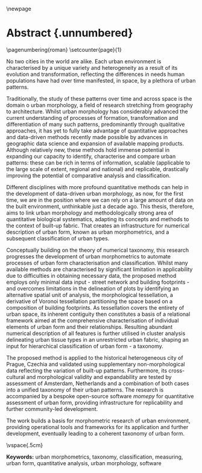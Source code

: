 \newpage

# Abstract {.unnumbered}

\pagenumbering{roman}
\setcounter{page}{1}

No two cities in the world are alike. Each urban environment is characterised by a unique variety and heterogeneity as a result of its evolution and transformation, reflecting the differences in needs human populations have had over time manifested, in space, by a plethora of urban patterns.

Traditionally, the study of these patterns over time and across space is the domain o urban morphology, a field of research stretching from geography to architecture. Whilst urban morphology has considerably advanced the current understanding of processes of formation, transformation and differentiation of many such patterns, predominantly through qualitative approaches, it has yet to fully take advantage of quantitative approaches and data-driven methods recently made possible by advances in geographic data science and expansion of available mapping products. Although relatively new, these methods hold immense potential in expanding our capacity to identify, characterise and compare urban patterns: these can be rich in terms of information, scalable (applicable to the large scale of extent, regional and national) and replicable, drastically improving the potential of comparative analysis and classification.

Different disciplines with more profound quantitative methods can help in the development of data-driven urban morphology, as now, for the first time, we are in the position where we can rely on a large amount of data on the built environment, unthinkable just a decade ago. This thesis, therefore, aims to link urban morphology and methodologically strong area of quantitative biological systematics, adapting its concepts and methods to the context of built-up fabric. That creates an infrastructure for numerical description of urban form, known as urban morphometrics, and a subsequent classification of urban types. 

Conceptually building on the theory of numerical taxonomy, this research progresses the development of urban morphometrics to automate processes of urban form characterisation and classification. Whilst many available methods are characterised by significant limitation in applicability due to difficulties in obtaining necessary data, the proposed method employs only minimal data input - street network and building footprints - and overcomes limitations in the delineation of plots by identifying an alternative spatial unit of analysis, the morphological tessellation, a derivative of Voronoi tessellation partitioning the space based on a composition of building footprints. As tessellation covers the entirety of urban space, its inherent contiguity then constitutes a basis of a relational framework aimed at the comprehensive characterisation of individual elements of urban form and their relationships. Resulting abundant numerical description of all features is further utilised in cluster analysis delineating urban tissue types in an unrestricted urban fabric, shaping an input for hierarchical classification of urban form - a taxonomy.

The proposed method is applied to the historical heterogeneous city of Prague, Czechia and validated using supplementary non-morphological data reflecting the variation of built-up patterns. Furthermore, its cross-cultural and morphological validity and expandability are tested by assessment of Amsterdam, Netherlands and a combination of both cases into a unified taxonomy of their urban patterns. The research is accompanied by a bespoke open-source software *momepy* for quantitative assessment of urban form, providing infrastructure for replicability and further community-led development.

The work builds a basis for morphometric research of urban environment, providing operational tools and frameworks for its application and further development, eventually leading to a coherent taxonomy of urban form.

\vspace{.5cm}

**Keywords:** urban morphometrics, taxonomy, classification, measuring, urban form, quantitative analysis, urban morphology, software 
